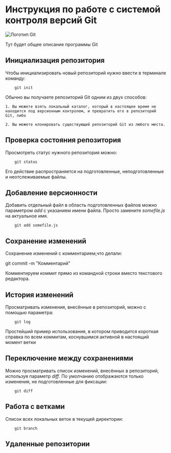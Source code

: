 # Инструкция по работе с системой контроля версий Git

![Логотип Git](logo@2x.png)

Тут будет общее описание программы Git

## Инициализация репозитория

Чтобы инициализировать новый репозиторий нужно ввести в терминале команду:

        git init

Обычно вы получаете репозиторий Git одним из двух способов:

    1. Вы можете взять локальный каталог, который в настоящее время не находится под версионным контролем, и превратить его в репозиторий Git, либо

    2. Вы можете клонировать существующий репозиторий Git из любого места.



## Проверка состояния репозитория

Просмотреть статус нужного репозитория можно:

        git status

Его действие распространяется на подготовленные, неподготовленные и неотслеживаемые файлы.

## Добавление версионности

Добавить отдельный файл в область подготовленных файлов можно параметром *add* с указанием имени файла. Просто замените *somefile.js* на актуальное имя.

        git add somefile.js


## Сохранение изменений

Сохранение изменений с комментарием,что делали:

git commit -m "Комментарий"       

Комментируем коммит прямо из командной строки
вместо текстового редактора.

## История изменений

Просматривать изменения, внесённые в репозиторий, можно с помощью параметра:

        git log

Простейший пример использования, в котором приводится короткая справка по всем
коммитам, коснувшимся активной в настоящий момент ветки

## Переключение между сохранениями

Можно просматривать список изменений, внесённых в репозиторий, используя параметр *diff*. По умолчанию отображаются только изменения, не подготовленные для фиксации:

        git diff


## Работа с ветками

Список всех локальных веток в текущей директории:

        git branch

## Удаленные репозитории